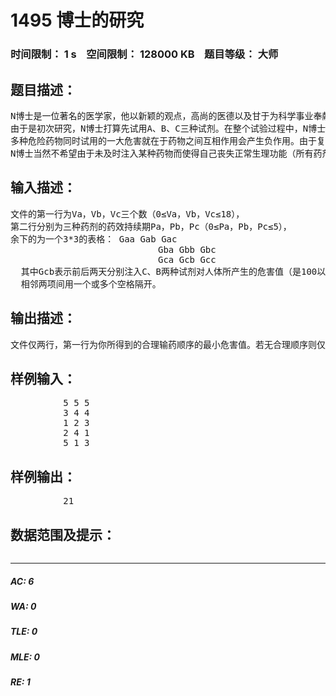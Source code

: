 # 1495 博士的研究   
### 时间限制： 1 s&nbsp;&nbsp;&nbsp;&nbsp;空间限制： 128000 KB&nbsp;&nbsp;&nbsp;&nbsp;题目等级： 大师  
## 题目描述：  

<pre>
N博士是一位著名的医学家，他以新颖的观点，高尚的医德以及甘于为科学事业奉献的敬业精神而享誉整个医学界。最近，他正着手研究多种危险药物共同对人体产生的作用。为了取得精确的第一手材料，N博士想亲身体验，即用自己的身体作为试验品进行一次人体试验。
由于是初次研究，N博士打算先试用A、B、C三种试剂。在整个试验过程中，N博士将每天注入自身1JX的某种药剂（JX为体积单位，1JX为人体每天能够承受的剂量）。这三种试剂的总剂量分别为VaJX、VbJX、VcJX（Va、Vb、Vc为整数）。由于所有这些试剂都会对人体产生特殊效应，所以必须在上次用药后的一定时间内注入同种药剂，否则便会导致人体丧失某些正常的生理功能，这种药效的持续时间就叫做药效持续期，它是以天为单位的。
多种危险药物同时试用的一大危害就在于药物之间互相作用会产生负作用。由于复杂性，N博士仅考虑注入的药物与前一天注入的药物对人体产生的负影响，他的前期研究已经明确了前后两天的各种药物搭配对人体的危害，各种搭配都有一个危害值，值越大则说明危害越大。每次危害值的累加则为试验的总危害值。
N博士当然不希望由于未及时注入某种药物而使得自己丧失正常生理功能（所有药剂注射完后，N博士能够使用其他药物破坏先前药剂对人体产生特殊效应，不过在试验过程中却万万不可使用，否则便会前功尽弃），同时他也希望试验的总危害最小。现在就请你来帮助N博士设计一个合理的输药顺序。
</pre>
  
  
## 输入描述：  

<pre>
文件的第一行为Va，Vb，Vc三个数（0≤Va，Vb，Vc≤18），
第二行分别为三种药剂的药效持续期Pa，Pb，Pc（0≤Pa，Pb，Pc≤5），
余下的为一个3*3的表格： Gaa Gab Gac 
                            Gba Gbb Gbc 
                            Gca Gcb Gcc 
  其中Gcb表示前后两天分别注入C、B两种试剂对人体所产生的危害值（是100以内的正整数）。
  相邻两项间用一个或多个空格隔开。
</pre>
  
  
## 输出描述：  

<pre>
文件仅两行，第一行为你所得到的合理输药顺序的最小危害值。若无合理顺序则仅输出“No answer.”
</pre>
  
  
## 样例输入：  

<pre>
          5 5 5
          3 4 4
          1 2 3
          2 4 1
          5 1 3
</pre>
  
  
## 样例输出：  

<pre>
          21
</pre>
  
  
## 数据范围及提示：  

<pre>
</pre>
  
  
***  

##### AC: 6  
##### WA: 0  
##### TLE: 0  
##### MLE: 0  
##### RE: 1  

